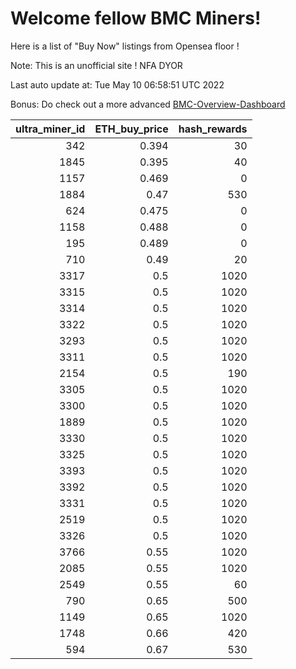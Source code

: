 # Welcome fellow BMC Miners!
Here is a list of "Buy Now" listings from Opensea floor !

Note: This is an unofficial site ! NFA DYOR

Last auto update at: Tue May 10 06:58:51 UTC 2022

Bonus: Do check out a more advanced [BMC-Overview-Dashboard](https://dune.com/defifunk/BMC-Overview-Dashboard)


|   ultra_miner_id |   ETH_buy_price |   hash_rewards |
|-----------------:|----------------:|---------------:|
|              342 |           0.394 |             30 |
|             1845 |           0.395 |             40 |
|             1157 |           0.469 |              0 |
|             1884 |           0.47  |            530 |
|              624 |           0.475 |              0 |
|             1158 |           0.488 |              0 |
|              195 |           0.489 |              0 |
|              710 |           0.49  |             20 |
|             3317 |           0.5   |           1020 |
|             3315 |           0.5   |           1020 |
|             3314 |           0.5   |           1020 |
|             3322 |           0.5   |           1020 |
|             3293 |           0.5   |           1020 |
|             3311 |           0.5   |           1020 |
|             2154 |           0.5   |            190 |
|             3305 |           0.5   |           1020 |
|             3300 |           0.5   |           1020 |
|             1889 |           0.5   |           1020 |
|             3330 |           0.5   |           1020 |
|             3325 |           0.5   |           1020 |
|             3393 |           0.5   |           1020 |
|             3392 |           0.5   |           1020 |
|             3331 |           0.5   |           1020 |
|             2519 |           0.5   |           1020 |
|             3326 |           0.5   |           1020 |
|             3766 |           0.55  |           1020 |
|             2085 |           0.55  |           1020 |
|             2549 |           0.55  |             60 |
|              790 |           0.65  |            500 |
|             1149 |           0.65  |           1020 |
|             1748 |           0.66  |            420 |
|              594 |           0.67  |            530 |